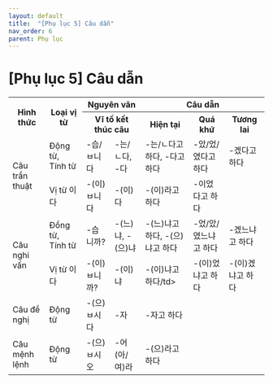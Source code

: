 ```yaml
---
layout: default
title:  "[Phụ lục 5] Câu dẫn"
nav_order: 6
parent: Phụ lục
---
```


# [Phụ lục 5] Câu dẫn

<table>
  <tr>
    <th rowspan="2">Hình thức</th>
    <th rowspan="2">Loại vị từ</th>
    <th colspan="2">Nguyên văn</th>
    <th colspan="3">Câu dẫn</th>
  </tr>
  <tr>
    <th colspan = "2">Vĩ tố kết thúc câu</th>
    <th>Hiện tại</th>
    <th>Quá khứ</th>
    <th>Tương lai</th>
  </tr> 
  <tr>
    <td rowspan ="2">Câu trần thuật</td>
    <td>Động từ, Tính từ</td>
    <td>-습/ㅂ니다</td>
    <td>-는/ㄴ다, -다</td>
    <td>-는/ㄴ다고 하다, -다고 하다</td>
    <td>-았/었/였다고 하다</td>
    <td>-겠다고 하다</td>
  </tr>
  <tr>
    <td>Vị từ 이다</td>
    <td>-(이)ㅂ니다</td>
    <td>-(이)다</td>
    <td>-(이)라고 하다</td>
    <td>-이었다고 하다</td>
    <td></td>
  </tr>
  <tr>
    <td rowspan ="2">Câu nghi vấn</td>
    <td>Đồng từ, Tính từ</td>
    <td>-습니까?</td>
    <td>-(느)냐, -(으)냐</td>
    <td>-(느)냐고 하다, -(으)냐고 하다</td>
    <td>-었/았/였느냐고 하다</td>
    <td>-겠느냐고 하다</td>
  </tr>
  <tr>
    <td>Vị từ 이다</td>
    <td>-(이)ㅂ니까?</td>
    <td>-(이)냐</td>
    <td>-(이)냐고 하다/td>
    <td>-(이)었냐고 하다</td>
    <td>-(이)겠냐고 하다</td>
  </tr>
  <tr>
    <td>Câu đề nghị</td>
    <td>Động từ</td>
    <td>-(으)ㅂ시다</td>
    <td>-자</td>
    <td>-자고 하다</td>
    <td></td>
    <td></td>
  </tr>
  <tr>
    <td>Câu mệnh lệnh</td>
    <td>Động từ</td>
    <td>-(으)ㅂ시오</td>
    <td>-어(아/여)라</td>
    <td>-(으)라고 하다</td>
    <td></td>
    <td></td>
  </tr>
</table>

